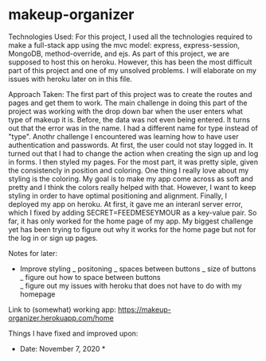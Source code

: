 # makeup-organizer

Technologies Used:
For this project, I used all the technologies required to make a full-stack app using the mvc model: express, express-session, MongoDB, method-override, and ejs. As part of this project, we are supposed to host this on heroku. However, this has been the most difficult part of this project and one of my unsolved problems. I will elaborate on my issues with heroku later on in this file.

Approach Taken:
The first part of this project was to create the routes and pages and get them to work. The main challenge in doing this part of the project was working with the drop down bar when the user enters what type of makeup it is. Before, the data was not even being entered. It turns out that the error was in the name. I had a different name for type instead of "type". Anothr challenge I encountered was learning how to have user authentication and passwords. At first, the user could not stay logged in. It turned out that I had to change the action when creating the sign up and log in forms. I then styled my pages. For the most part, it was pretty siple, given the consistencly in position and coloring. One thing I really love about my styling is the coloring. My goal is to make my app come across as soft and pretty and I think the colors really helped with that. However, I want to keep styling in order to have optimal positioning and alignment. Finally, I deployed my app on heroku. At first, it gave me an interanl server error, which I fixed by adding SECRET=FEEDMESEYMOUR as a key-value pair. So far, it has only worked for the home page of my app. My biggest challenge yet has been trying to figure out why it works for the home page but not for the log in or sign up pages.

Notes for later:

- Improve styling
  _ positoning
  _ spaces between buttons
  _ size of buttons
  _ figure out how to space between buttons  
  \_ figure out my issues with heroku that does not have to do with my homepage

Link to (somewhat) working app:
https://makeup-organizer.herokuapp.com/home

Things I have fixed and improved upon:
- Date: November 7, 2020
    * 